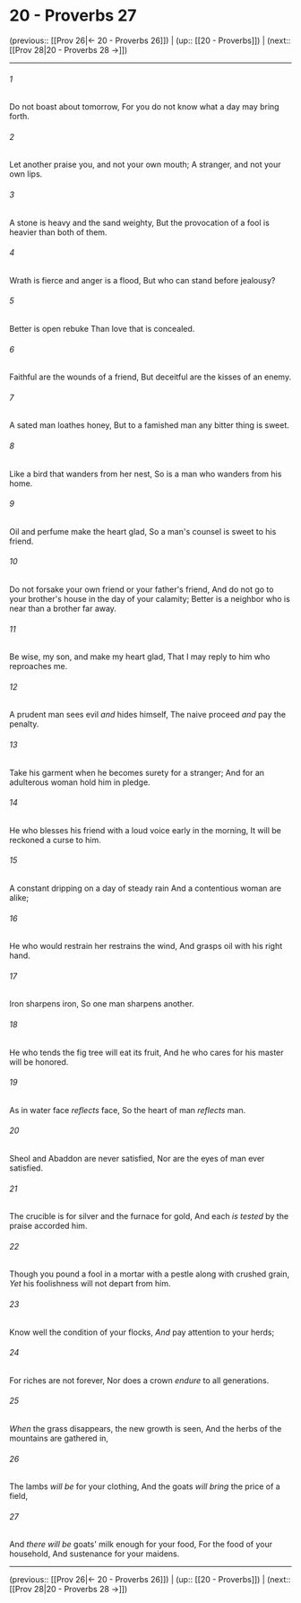 # 20 - Proverbs 27

(previous:: [[Prov 26|← 20 - Proverbs 26]]) | (up:: [[20 - Proverbs]]) | (next:: [[Prov 28|20 - Proverbs 28 →]])

***


###### 1 
Do not boast about tomorrow, For you do not know what a day may bring forth. 

###### 2 
Let another praise you, and not your own mouth; A stranger, and not your own lips. 

###### 3 
A stone is heavy and the sand weighty, But the provocation of a fool is heavier than both of them. 

###### 4 
Wrath is fierce and anger is a flood, But who can stand before jealousy? 

###### 5 
Better is open rebuke Than love that is concealed. 

###### 6 
Faithful are the wounds of a friend, But deceitful are the kisses of an enemy. 

###### 7 
A sated man loathes honey, But to a famished man any bitter thing is sweet. 

###### 8 
Like a bird that wanders from her nest, So is a man who wanders from his home. 

###### 9 
Oil and perfume make the heart glad, So a man's counsel is sweet to his friend. 

###### 10 
Do not forsake your own friend or your father's friend, And do not go to your brother's house in the day of your calamity; Better is a neighbor who is near than a brother far away. 

###### 11 
Be wise, my son, and make my heart glad, That I may reply to him who reproaches me. 

###### 12 
A prudent man sees evil _and_ hides himself, The naive proceed _and_ pay the penalty. 

###### 13 
Take his garment when he becomes surety for a stranger; And for an adulterous woman hold him in pledge. 

###### 14 
He who blesses his friend with a loud voice early in the morning, It will be reckoned a curse to him. 

###### 15 
A constant dripping on a day of steady rain And a contentious woman are alike; 

###### 16 
He who would restrain her restrains the wind, And grasps oil with his right hand. 

###### 17 
Iron sharpens iron, So one man sharpens another. 

###### 18 
He who tends the fig tree will eat its fruit, And he who cares for his master will be honored. 

###### 19 
As in water face _reflects_ face, So the heart of man _reflects_ man. 

###### 20 
Sheol and Abaddon are never satisfied, Nor are the eyes of man ever satisfied. 

###### 21 
The crucible is for silver and the furnace for gold, And each _is tested_ by the praise accorded him. 

###### 22 
Though you pound a fool in a mortar with a pestle along with crushed grain, _Yet_ his foolishness will not depart from him. 

###### 23 
Know well the condition of your flocks, _And_ pay attention to your herds; 

###### 24 
For riches are not forever, Nor does a crown _endure_ to all generations. 

###### 25 
_When_ the grass disappears, the new growth is seen, And the herbs of the mountains are gathered in, 

###### 26 
The lambs _will be_ for your clothing, And the goats _will bring_ the price of a field, 

###### 27 
And _there will be_ goats' milk enough for your food, For the food of your household, And sustenance for your maidens.

***

(previous:: [[Prov 26|← 20 - Proverbs 26]]) | (up:: [[20 - Proverbs]]) | (next:: [[Prov 28|20 - Proverbs 28 →]])
